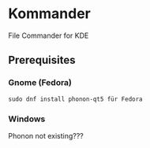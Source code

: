# Kommander
File Commander for KDE
## Prerequisites
### Gnome (Fedora)
```sudo dnf install phonon-qt5 für Fedora```
### Windows
Phonon not existing???

